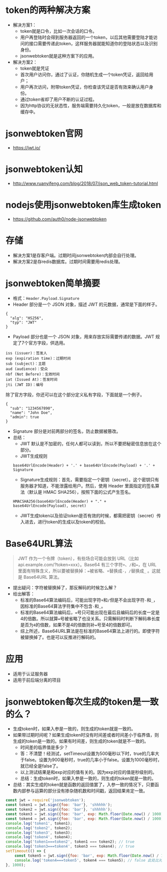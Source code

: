 # token的两种解决方案
* 解决方案1：
    - token就是口令，比如一次会话的口令。
    - 用户再登陆时会得到服务器返回的一个token，以后其他需要登陆才能访问的接口需要传递此token，这样服务器就能知道你的登陆状态以及识别身份。
    - jsonwebtoken就是这种方案下的应用。
* 解决方案2：
    - token就是凭证
    - 首次用户访问你，通过了认证，你随机生成一个token凭证，返回给用户；
    - 用户再次访问，附带token凭证，你检查该凭证是否有效来确认用户身份。
    - 通过token省却了用户不断的认证过程。
    - 因为http协议的无状态性，服务端需要持久化token，一般是放在数据库和缓存中。

# jsonwebtoken官网
* https://jwt.io/

# jsonwebtoken认知
* http://www.ruanyifeng.com/blog/2018/07/json_web_token-tutorial.html

# nodejs使用jsonwebtoken库生成token
* https://github.com/auth0/node-jsonwebtoken

# 存储
* 解决方案1是存客户端。过期时间jsonwebtoken内部会自行处理。
* 解决方案2是存redis数据库。过期时间需要用redis处理。

# jsonwebtoken简单摘要
* 格式：```Header.Payload.Signature```
* Header 部分是一个 JSON 对象，描述 JWT 的元数据，通常是下面的样子。
```
{
  "alg": "HS256",
  "typ": "JWT"
}
```
* Payload 部分也是一个 JSON 对象，用来存放实际需要传递的数据。JWT 规定了7个官方字段，供选用。
```
iss (issuer)：签发人
exp (expiration time)：过期时间
sub (subject)：主题
aud (audience)：受众
nbf (Not Before)：生效时间
iat (Issued At)：签发时间
jti (JWT ID)：编号
```
除了官方字段，你还可以在这个部分定义私有字段，下面就是一个例子。
```
{
  "sub": "1234567890",
  "name": "John Doe",
  "admin": true
}
```
* Signature 部分是对前两部分的签名，防止数据被篡改。
* 总结：
    - JWT 默认是不加密的，任何人都可以读到，所以不要把秘密信息放在这个部分。
    - JWT生成规则
    ```
    base64UrlEncode(Header) + '.' + base64UrlEncode(Payload) + '.' + Signature
    ```
    - Signature生成规则：首先，需要指定一个密钥（secret）。这个密钥只有服务器才知道，不能泄露给用户。然后，使用 Header 里面指定的签名算法（默认是 HMAC SHA256），按照下面的公式产生签名。
    ```
    HMACSHA256(base64UrlEncode(Header) + "." + base64UrlEncode(Payload), secret)
    ```
    - JWT生成token以及验证token是否有效的时候，都需把密钥（secret）传入进去，进行token的生成以及token的校验。

# Base64URL算法
> JWT 作为一个令牌（token），有些场合可能会放到 URL（比如 api.example.com/?token=xxx）。Base64 有三个字符```+```、```/```和```=```，在 URL 里面有特殊含义，所以要被替换掉：```=```被省略、```+```替换成```-```，```/```替换成```_``` 。这就是 Base64URL 算法。
* 提出疑问：字符被替换掉了，那反解码的时候怎么解？
* 给出解答：
    - 标准的Base64算法编码后，可能出现字符```+```和```/```但是不会出现字符```-```和```_```，因标准的Base64算法字符集中不包含```-```和```_```。
    - 标准的Base64算法编码后，```=```号只可能出现在最后且编码后的长度一定是4的倍数。所以就算```=```号被省略了也没关系。只需解码时判断下解码串长度是否为```4```的倍数，如果不是4的倍数则补```=```号至4的倍数即可。
    - 综上所述，Base64URL算法是在标准的Base64算法上进行的。即使字符被替换掉了。也是可以反推进行解码的。

# 应用
* 适用于认证服务器
* 适用于前后端分离的项目

# jsonwebtoken每次生成的token是一致的么？
* 生成token时，如果入参是一致的，则生成的token就是一致的。
* 如果带过期时间呢？如果生成token时没有时间差或者时间差小于临界值，则生成的token是一致的。如果有时间差，则生成的token就是不一致的。
    - 时间差的临界值是多少？
    - 答：不清楚！经测试，setTimeout设置为500毫秒以下时，true的几率大于false。设置为900毫秒时，true的几率小于false。设置为1000毫秒时，就已经全是false了。
    - 以上测试结果是和exp对应的值有关的。因为exp对应的值是秒级别的。
    - 总结：生成token时，如果入参是一致的，则生成的token就是一致的。
* 总结：其实生成的token就是函数的返回值罢了，入参一致的情况下，只要函数内部参与运算的部分没有掺杂随机数和时间戳，返回结果肯定一致。
```javascript
const jwt = require('jsonwebtoken');
const token1 = jwt.sign({foo: 'bar'}, 'shhhhh');
const token2 = jwt.sign({foo: 'bar'}, 'shhhhh');
const token3 = jwt.sign({foo: 'bar', exp: Math.floor(Date.now() / 1000) + (60 * 60)}, 'shhhhh');
const token4 = jwt.sign({foo: 'bar', exp: Math.floor(Date.now() / 1000) + (60 * 60)}, 'shhhhh');
console.log('token1', token1);
console.log('token2', token2);
console.log('token3', token3);
console.log('token4', token4);
console.log('token1===token2', token1 === token2); // true
console.log('token3===token4', token3 === token4); // true
setTimeout(() => {
    const token5 = jwt.sign({foo: 'bar', exp: Math.floor(Date.now() / 1000) + (60 * 60)}, 'shhhhh');
    console.log('token4===token5', token4 === token5); // false 此处比对结果和setTimeout设置的时间有关，具体测试，请看上述言论。
}, 1000);
```
